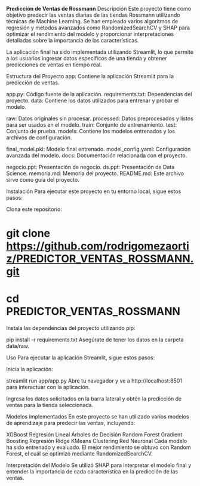 **Predicción de Ventas de Rossmann**
Descripción
Este proyecto tiene como objetivo predecir las ventas diarias de las tiendas Rossmann utilizando técnicas de Machine Learning. Se han empleado varios algoritmos de regresión y métodos avanzados como RandomizedSearchCV y SHAP para optimizar el rendimiento del modelo y proporcionar interpretaciones detalladas sobre la importancia de las características.

La aplicación final ha sido implementada utilizando Streamlit, lo que permite a los usuarios ingresar datos específicos de una tienda y obtener predicciones de ventas en tiempo real.

Estructura del Proyecto
app: Contiene la aplicación Streamlit para la predicción de ventas.

app.py: Código fuente de la aplicación.
requirements.txt: Dependencias del proyecto.
data: Contiene los datos utilizados para entrenar y probar el modelo.

raw: Datos originales sin procesar.
processed: Datos preprocesados y listos para ser usados en el modelo.
train: Conjunto de entrenamiento.
test: Conjunto de prueba.
models: Contiene los modelos entrenados y los archivos de configuración.

final_model.pkl: Modelo final entrenado.
model_config.yaml: Configuración avanzada del modelo.
docs: Documentación relacionada con el proyecto.

negocio.ppt: Presentación de negocio.
ds.ppt: Presentación de Data Science.
memoria.md: Memoria del proyecto.
README.md: Este archivo sirve como guía del proyecto.

Instalación
Para ejecutar este proyecto en tu entorno local, sigue estos pasos:

Clona este repositorio:

# git clone https://github.com/rodrigomezaortiz/PREDICTOR_VENTAS_ROSSMANN.git 
# cd PREDICTOR_VENTAS_ROSSMANN 
Instala las dependencias del proyecto utilizando pip:

pip install -r requirements.txt
Asegúrate de tener los datos en la carpeta data/raw.

Uso
Para ejecutar la aplicación Streamlit, sigue estos pasos:

Inicia la aplicación:

streamlit run app/app.py
Abre tu navegador y ve a http://localhost:8501 para interactuar con la aplicación.

Ingresa los datos solicitados en la barra lateral y obtén la predicción de ventas para la tienda seleccionada.

Modelos Implementados
En este proyecto se han utilizado varios modelos de aprendizaje para predecir las ventas, incluyendo:

XGBoost
Regresión Lineal
Árboles de Decisión
Random Forest
Gradient Boosting
Regresión Ridge
KMeans Clustering
Red Neuronal
Cada modelo ha sido entrenado y evaluado. El mejor rendimiento se obtuvo con Random Forest, el cuál se optimizó mediante RandomizedSearchCV.

Interpretación del Modelo
Se utilizó SHAP para interpretar el modelo final y entender la importancia de cada característica en la predicción de las ventas.
